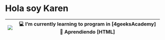 <h1> Hola soy Karen </h1>

| ![](https://th.bing.com/th/id/OIG.YKHxZqkE2vdpTMZLP0fJ?w=300&h=300&rs=1&pid=ImgDetMain)|💻 I’m currently learning to program in [4geeksAcademy] 📖 Aprendiendo [HTML] |
|---|----|


